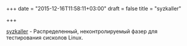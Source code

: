 +++
date = "2015-12-16T11:58:11+03:00"
draft = false
title = "syzkaller"

+++

<p><a href="https://github.com/google/syzkaller">syzkaller</a>&nbsp;- Распределенный, неконтролируемый фазер для тестирования сисколов Linux.</p>

